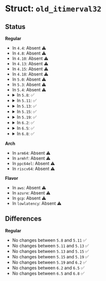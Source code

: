 # Struct: <code>old_itimerval32</code>

## Status
<b>Regular</b>
<ul>
<li>
In <code>4.4</code>: Absent ⚠️
</li>
<li>
In <code>4.8</code>: Absent ⚠️
</li>
<li>
In <code>4.10</code>: Absent ⚠️
</li>
<li>
In <code>4.13</code>: Absent ⚠️
</li>
<li>
In <code>4.15</code>: Absent ⚠️
</li>
<li>
In <code>4.18</code>: Absent ⚠️
</li>
<li>
In <code>5.0</code>: Absent ⚠️
</li>
<li>
In <code>5.3</code>: Absent ⚠️
</li>
<li>
In <code>5.4</code>: Absent ⚠️
</li>
<li>
<details>
<summary>In <code>5.8</code>: ✅</summary>

```c
struct old_itimerval32 {
    struct old_timeval32 it_interval;
    struct old_timeval32 it_value;
};
```
</details>
</li>
<li>
<details>
<summary>In <code>5.11</code>: ✅</summary>

```c
struct old_itimerval32 {
    struct old_timeval32 it_interval;
    struct old_timeval32 it_value;
};
```
</details>
</li>
<li>
<details>
<summary>In <code>5.13</code>: ✅</summary>

```c
struct old_itimerval32 {
    struct old_timeval32 it_interval;
    struct old_timeval32 it_value;
};
```
</details>
</li>
<li>
<details>
<summary>In <code>5.15</code>: ✅</summary>

```c
struct old_itimerval32 {
    struct old_timeval32 it_interval;
    struct old_timeval32 it_value;
};
```
</details>
</li>
<li>
<details>
<summary>In <code>5.19</code>: ✅</summary>

```c
struct old_itimerval32 {
    struct old_timeval32 it_interval;
    struct old_timeval32 it_value;
};
```
</details>
</li>
<li>
<details>
<summary>In <code>6.2</code>: ✅</summary>

```c
struct old_itimerval32 {
    struct old_timeval32 it_interval;
    struct old_timeval32 it_value;
};
```
</details>
</li>
<li>
<details>
<summary>In <code>6.5</code>: ✅</summary>

```c
struct old_itimerval32 {
    struct old_timeval32 it_interval;
    struct old_timeval32 it_value;
};
```
</details>
</li>
<li>
<details>
<summary>In <code>6.8</code>: ✅</summary>

```c
struct old_itimerval32 {
    struct old_timeval32 it_interval;
    struct old_timeval32 it_value;
};
```
</details>
</li>
</ul>
<b>Arch</b>
<ul>
<li>
In <code>arm64</code>: Absent ⚠️
</li>
<li>
In <code>armhf</code>: Absent ⚠️
</li>
<li>
In <code>ppc64el</code>: Absent ⚠️
</li>
<li>
In <code>riscv64</code>: Absent ⚠️
</li>
</ul>
<b>Flavor</b>
<ul>
<li>
In <code>aws</code>: Absent ⚠️
</li>
<li>
In <code>azure</code>: Absent ⚠️
</li>
<li>
In <code>gcp</code>: Absent ⚠️
</li>
<li>
In <code>lowlatency</code>: Absent ⚠️
</li>
</ul>

## Differences
<b>Regular</b>
<ul>
<li>
No changes between <code>5.8</code> and <code>5.11</code> ✅
</li>
<li>
No changes between <code>5.11</code> and <code>5.13</code> ✅
</li>
<li>
No changes between <code>5.13</code> and <code>5.15</code> ✅
</li>
<li>
No changes between <code>5.15</code> and <code>5.19</code> ✅
</li>
<li>
No changes between <code>5.19</code> and <code>6.2</code> ✅
</li>
<li>
No changes between <code>6.2</code> and <code>6.5</code> ✅
</li>
<li>
No changes between <code>6.5</code> and <code>6.8</code> ✅
</li>
</ul>
